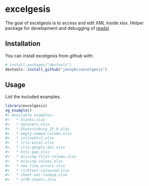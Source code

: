 
<!-- README.md is generated from README.Rmd. Please edit that file -->
excelgesis
==========

The goal of excelgesis is to access and edit XML inside xlsx. Helper package for development and debugging of [readxl](https://github.com/hadley/readxl).

Installation
------------

You can install excelgesis from github with:

``` r
# install.packages("devtools")
devtools::install_github("jennybc/excelgesis")
```

Usage
-----

List the included examples.

``` r
library(excelgesis)
xg_example()
#> Available examples:
#>   * blanks.xlsx
#>   * datasets.xlsx
#>   * Ekaterinburg_IP_9.xlsx
#>   * empty-named-column.xlsx
#>   * inlineStr2.xlsx
#>   * iris-excel.xlsx
#>   * iris-google-doc.xlsx
#>   * mini-gap.xlsx
#>   * missing-first-column.xlsx
#>   * missing-values.xlsx
#>   * new_line_errors.xlsx
#>   * richtext-coloured.xlsx
#>   * sheet-xml-lookup.xlsx
#>   * utf8-sheets.xlsx
```
